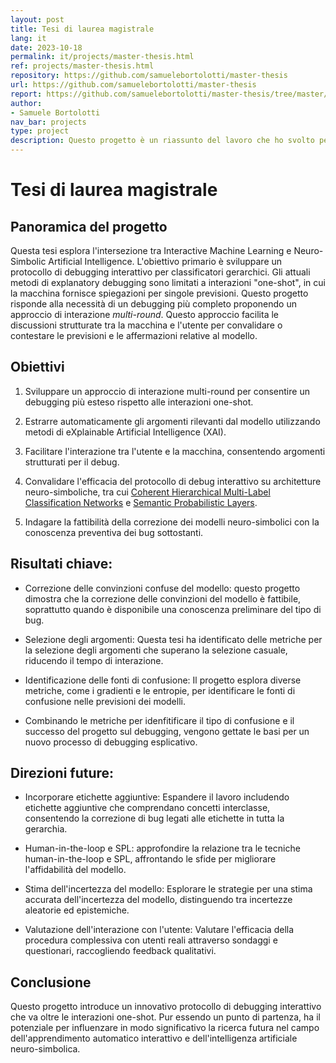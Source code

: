 ```yaml
---
layout: post
title: Tesi di laurea magistrale
lang: it
date: 2023-10-18
permalink: it/projects/master-thesis.html
ref: projects/master-thesis.html
repository: https://github.com/samuelebortolotti/master-thesis
url: https://github.com/samuelebortolotti/master-thesis
report: https://github.com/samuelebortolotti/master-thesis/tree/master/thesis/src
author: 
- Samuele Bortolotti
nav_bar: projects
type: project
description: Questo progetto è un riassunto del lavoro che ho svolto per la mia tesi di laurea magistrale in Informatica presso l'Università di Trento. Il progetto è un protocollo di debugging interattivo che fonde Interactive Machine Learning e Neuro-Symbolic AI. Esso introduce un approccio multi-round per il debugging del modello, estraendo automaticamente gli argomenti rilevanti e facilitando il dialogo tra utente e macchina.
---
```


# Tesi di laurea magistrale

## Panoramica del progetto

Questa tesi esplora l'intersezione tra Interactive Machine Learning e Neuro-Simbolic Artificial Intelligence. L'obiettivo primario è sviluppare un protocollo di debugging interattivo per classificatori gerarchici. Gli attuali metodi di explanatory debugging sono limitati a interazioni "one-shot", in cui la macchina fornisce spiegazioni per singole previsioni. Questo progetto risponde alla necessità di un debugging più completo proponendo un approccio di interazione *multi-round*. Questo approccio facilita le discussioni strutturate tra la macchina e l'utente per convalidare o contestare le previsioni e le affermazioni relative al modello.

## Obiettivi

1. Sviluppare un approccio di interazione multi-round per consentire un debugging più esteso rispetto alle interazioni one-shot.

2. Estrarre automaticamente gli argomenti rilevanti dal modello utilizzando metodi di eXplainable Artificial Intelligence (XAI).

3. Facilitare l'interazione tra l'utente e la macchina, consentendo argomenti strutturati per il debug.

4. Convalidare l'efficacia del protocollo di debug interattivo su architetture neuro-simboliche, tra cui [Coherent Hierarchical Multi-Label Classification Networks](https://proceedings.neurips.cc/paper_files/paper/2020/file/6dd4e10e3296fa63738371ec0d5df818-Paper.pdf) e [Semantic Probabilistic Layers](https://openreview.net/pdf?id=o-mxIWAY1T8).

5. Indagare la fattibilità della correzione dei modelli neuro-simbolici con la conoscenza preventiva dei bug sottostanti.

## Risultati chiave:

- Correzione delle convinzioni confuse del modello: questo progetto dimostra che la correzione delle convinzioni del modello è fattibile, soprattutto quando è disponibile una conoscenza preliminare del tipo di bug.

- Selezione degli argomenti: Questa tesi ha identificato delle metriche per la selezione degli argomenti che superano la selezione casuale, riducendo il tempo di interazione.

- Identificazione delle fonti di confusione: Il progetto esplora diverse metriche, come i gradienti e le entropie, per identificare le fonti di confusione nelle previsioni dei modelli.

- Combinando le metriche per idenfitificare il tipo di confusione e il successo del progetto sul debugging, vengono gettate le basi per un nuovo processo di debugging esplicativo.

## Direzioni future:

- Incorporare etichette aggiuntive: Espandere il lavoro includendo etichette aggiuntive che comprendano concetti interclasse, consentendo la correzione di bug legati alle etichette in tutta la gerarchia.

- Human-in-the-loop e SPL: approfondire la relazione tra le tecniche human-in-the-loop e SPL, affrontando le sfide per migliorare l'affidabilità del modello.

- Stima dell'incertezza del modello: Esplorare le strategie per una stima accurata dell'incertezza del modello, distinguendo tra incertezze aleatorie ed epistemiche.

- Valutazione dell'interazione con l'utente: Valutare l'efficacia della procedura complessiva con utenti reali attraverso sondaggi e questionari, raccogliendo feedback qualitativi.

## Conclusione

Questo progetto introduce un innovativo protocollo di debugging interattivo che va oltre le interazioni one-shot. Pur essendo un punto di partenza, ha il potenziale per influenzare in modo significativo la ricerca futura nel campo dell'apprendimento automatico interattivo e dell'intelligenza artificiale neuro-simbolica.